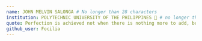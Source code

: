 ```yaml
---
name: JOHN MELVIN SALONGA # No longer than 28 characters
institution: POLYTECHNIC UNIVERSITY OF THE PHILIPPINES 🚩 # no longer than 58 characters
quote: Perfection is achieved not when there is nothing more to add, but rather when there is nothing more to take away. # no longer than 100 characters, avoid using quotes(") to guarantee the format remains the same.
github_user: Focilia
---
```

